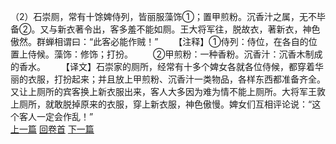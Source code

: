 （2）石崇厕，常有十馀婢侍列，皆丽服藻饰①；置甲煎粉。沉香汁之属，无不毕备②。又与新衣著令出，客多羞不能如厕。王大将军往，脱故衣，著新衣，神色傲然。群蝉相谓曰：“此客必能作贼！”
　　【注释】①侍列：侍位，在各自的位置上侍候。藻饰：修饰；打扮。
　　②甲煎粉：一种香粉。沉香汁：沉香木制成的香水。
　　【译文】石崇家的厕所，经常有十多个婢女各就各位侍候，都穿着华丽的衣服，打扮起来；并且放上甲煎粉、沉香汁一类物品，各样东西都准备齐全。又让上厕所的宾客换上新衣服出来，客人大多因为难为情不能上厕所。大将军王敦上厕所，就敢脱掉原来的衣服，穿上新衣服，神色傲慢。婢女们互相评论说：“这个客人一定会作乱！”
<br>[上一篇](30_01) [回卷首](30_00) [下一篇](30_03)
